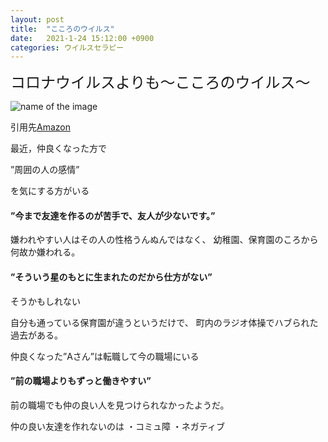 ```yaml
---
layout: post
title:  "こころのウイルス"
date:   2021-1-24 15:12:00 +0900
categories: ウイルスセラピー
---
```



<font size="5" face="ＭＳ ゴシック">コロナウイルスよりも～こころのウイルス～</font>

![name of the image](https://se8move.github.io/blog/img/　　　.jpg)

引用先[Amazon](https://www.amazon.co.jp/%E3%81%93%E3%81%93%E3%82%8D%E3%81%AE%E3%82%A6%E3%82%A4%E3%83%AB%E3%82%B9-%E3%83%89%E3%83%8A%E3%83%AB%E3%83%89-%E3%83%AD%E3%83%95%E3%83%A9%E3%83%B3%E3%83%89/dp/4901234161)



最近，仲良くなった方で

”周囲の人の感情”

を気にする方がいる



<h4>”今まで友達を作るのが苦手で、友人が少ないです。”</h4>


嫌われやすい人はその人の性格うんぬんではなく、
幼稚園、保育園のころから何故か嫌われる。


<h4>”そういう星のもとに生まれたのだから仕方がない”</h4>


そうかもしれない


自分も通っている保育園が違うというだけで、
町内のラジオ体操でハブられた過去がある。



仲良くなった”Aさん”は転職して今の職場にいる

<h4>”前の職場よりもずっと働きやすい”</h4>


前の職場でも仲の良い人を見つけられなかったようだ。


仲の良い友達を作れないのは
・コミュ障
・ネガティブ